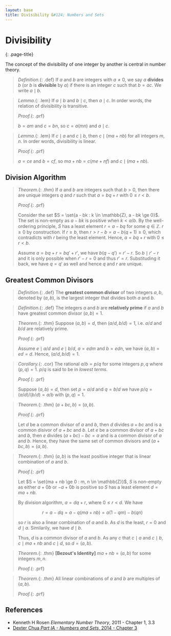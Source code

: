 ```yaml
---
layout: base
title: Divisibility &#124; Numbers and Sets
---
```


# Divisibility
{: .page-title}

The concept of the divisibility of one integer by another is central in number theory.

> *Definition.*{: .def}
> If $a$ and $b$ are integers with $a \not = 0$, we say $a$ **divides** $b$ (or $b$ is **divisible** by $a$)
> if there is an integer $c$ such that $b = ac$.
> We write $a \mid b$.

> *Lemma.*{: .lem}
> If $a \mid b$ and $b \mid c$, then $a \mid c$.
> In order words, the relation of divisibility is transitive.
>
> *Proof.*{: .prf}
>
> $b = am$ and $c = bn$, so $c = a(mn)$ and $a \mid c$.

> *Lemma.*{: .lem}
> If $c \mid a$ and $c \mid b$, then $c \mid (ma + nb)$ for all integers $m, n$.
> In order words, divisibility is linear.
>
> *Proof.*{: .prf}
>
> $a = ce$ and $b = cf$, so $ma + nb = c(me + nf)$ and $c \mid (ma + nb)$.

## Division Algorithm

> *Theorem.*{: .thm}
> If $a$ and $b$ are integers such that $b > 0$, then there are unique integers $q$ and $r$ such that $a = bq + r$ with $0 \le r < b$.
>
> *Proof.*{: .prf}
>
> Consider the set $S = \set{a - bk : k \in \mathbb{Z}, a - bk \ge 0}$.
> The set is non-empty as $a - bk$ is positive when $k < a/b$.
> By the well-ordering principle, $S$ has a least element $r = a - bq$ for some $q \in \mathbb{Z}$.
> $r \ge 0$ by construction. If $r \ge b$, then $r > r - b = a - b(q + 1) \ge 0$, which contradicts with $r$ being the least element.
> Hence, $a = bq + r$ with $0 \le r < b$.
>
> Assume $a = bq + r = bq' + r'$, we have $b(q - q') = r' - r$.
> So $b \mid r' - r$ and it is only possible when $r' - r = 0$ and thus $r' = r$.
> Substituding it back, we have $q = q'$ as well and hence $q$ and $r$ are unique.

## Greatest Common Divisors

> *Definition.*{: .def}
> The **greatest common divisor** of two integers $a, b$, denoted by $(a, b)$, is the largest integer that divides both $a$ and $b$.

> *Definition.*{: .def}
> The integers $a$ and $b$ are **relatively prime** if $a$ and $b$ have greatest common divisor $(a, b) = 1$.

> *Theorem.*{: .thm}
> Suppose $(a, b) = d$, then $(a/d, b/d) = 1$, i.e. $a/d$ and $b/d$ are relatively prime.
>
> *Proof.*{: .prf}
>
> Assume $e \mid a/d$ and $e \mid b/d$, $a = edm$ and $b = edn$, we have $(a, b) = ed = d$.
> Hence, $(a/d, b/d) = 1$.

> *Corollary.*{: .cor}
> The rational $a/b = p/q$ for some integers $p, q$ where $(p, q) = 1$.
> $p/q$ is said to be in _lowest terms_.
>
> *Proof.*{: .prf}
>
> Suppose $(a, b) = d$, then set $p = a/d$ and $q = b/d$ we have $p/q = (a/d)/(b/d) = a/b$ with $(p, q) = 1$.

> *Theorem.*{: .thm}
> $(a + bc, b) = (a, b)$.
>
> *Proof.*{: .prf}
>
> Let $d$ be a common divisor of $a$ and $b$, then $d$ divides $a + bc$ and is a common disivor of $a + bc$ and $b$.
> Let $e$ be a common divisor of $a + bc$ and $b$, then $e$ divides $(a + bc) - bc = a$ and is a common divisor of $a$ and $b$.
> Hence, they have the same set of common divisors and $(a + bc, b) = (a, b)$.

> *Theorem.*{: .thm}
> $(a, b)$ is the least positive integer that is linear combination of $a$ and $b$.
>
> *Proof.*{: .prf}
>
> Let $S = \set{ma + nb \ge 0 : m, n \in \mathbb{Z}}$, $S$ is non-empty as either $a + 0b$ or $-a + 0b$ is positive so $S$ has a least element $d = ma + nb$.
>
> By division algorithm, $a = dq + r$, where $0 \le r < d$. We have
>
> $$
  r = a - dq = a - q(ma + nb) = a(1 - qm) - b(qn)
  $$
>
> so $r$ is also a linear combination of $a$ and $b$. As $d$ is the least, $r = 0$ and $d \mid a$.
> Similarily, we have $d \mid b$.
>
> Thus, $d$ is a common divisor of $a$ and $b$. As any $c$ that $c \mid a$ and $c \mid b$, $c \mid ma + nb$ and $c \mid d$, so $d = (a, b)$.

> *Theorem.*{: .thm}
> **[Bezout's Identity]** $ma + nb = (a, b)$ for some integers $m, n$.
>
> *Proof.*{: .prf}
>

> *Theorem.*{: .thm}
> All linear combinations of $a$ and $b$ are multiples of $(a, b)$.
>
> *Proof.*{: .prf}
>

## References

* Kenneth H Rosen _Elementary Number Theory_, 2011 - Chapter 1, 3.3
* [Dexter Chua _Part IA - Numbers and Sets_, 2014 - Chapter 3](https://dec41.user.srcf.net/notes/IA_M/numbers_and_sets.pdf)
